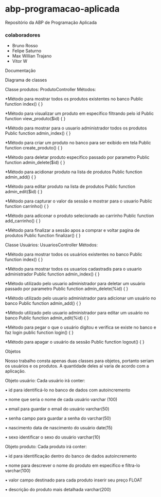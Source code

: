 # abp-programacao-aplicada
Repositório da ABP de Programação Aplicada

### colaboradores
- Bruno Rosso
- Felipe Saturno
- Max Willian Trajano
- Vitor W


Documentação 

Diagrama de classes

Classe produtos: ProdutoController 
Métodos:

*Método para mostrar todos os produtos existentes no banco 
Public function index() {
}

*Método para visualizar um produto em específico filtrando pelo id
Public function view_produto($id) {
}

*Método para mostrar para o usuario administrador todos os produtos
Public function admin_index() {
}

*Método para criar um produto no banco para ser exibido em tela
Public function create_produto() {
}

*Método para deletar produto especifico passado por parametro
Public function admin_delete($id) {
}

*Método para acidionar produto na lista de produtos
Public function admin_add() {
}

*Método para editar produto na lista de produtos
Public function admin_edit($id) {
}

*Método para capturar o valor da sessão e mostrar para o usuario
Public function carrinho() {
}

*Método para adiconar o produto selecionado ao carrinho
Public function add_carrinho() {
}

*Método para finalizar a sessão apos a comprar e voltar pagina de produtos
Public function finalizar() {
}

Classe Usuários: UsuariosController 
Métodos:

*Método para mostrar todos os usuários existentes no banco
Public function index() {
}

*Método para mostrar todos os usuarios cadastradis para o usuario administrador
Public function admin_index() { 
}

*Método utilizado pelo usuario administrador para deletar um usuário passado por parametro 
Public function admin_delete(%id) {
}

*Método  utilizado pelo usuario administrador para adicionar um usuário no banco 
Public function admin_add() {
}

*Método  utilizado pelo usuario administrador para editar um usuário no banco 
Public function admin_edit(%id) {
}

*Método para pegar o que o usuário digitou e verifica se existe no banco e faz login 
public function login() {
}

*Método para apagar o usuário da sessão
Public function logout() {
}

Objetos

Nosso trabalho consta apenas duas classes para objetos, portanto seriam os usuários e os produtos. A quantidade deles aí varia de acordo com a aplicação.

Objeto usuário: Cada usuário irá conter:

•	id para identificá-lo no banco de dados com autoincremento

•	nome que seria o nome de cada usuário varchar (100)

•	email para guardar o email do usuário varchar(50)

•	senha campo para guardar a senha do varchar(50)

•	nascimento data de nascimento do usuário date(15)

•	sexo identificar o sexo do usuário varchar(10)

Objeto produto: Cada produto irá conter:

•	id para identificação dentro do banco de dados autoincremento

•	nome para descrever o nome do produto em especifico e filtra-lo varchar(100)

•	valor campo destinado para cada produto inserir seu preço FLOAT

•	descrição do produto mais detalhada varchar(200)


